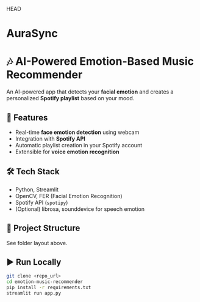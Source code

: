  HEAD
# AuraSync
# 🎶 AI-Powered Emotion-Based Music Recommender

An AI-powered app that detects your **facial emotion** and creates a personalized **Spotify playlist** based on your mood.

## 🚀 Features
- Real-time **face emotion detection** using webcam
- Integration with **Spotify API**
- Automatic playlist creation in your Spotify account
- Extensible for **voice emotion recognition**

## 🛠️ Tech Stack
- Python, Streamlit
- OpenCV, FER (Facial Emotion Recognition)
- Spotify API (`spotipy`)
- (Optional) librosa, sounddevice for speech emotion

## 📂 Project Structure
See folder layout above.

## ▶️ Run Locally
```bash
git clone <repo_url>
cd emotion-music-recommender
pip install -r requirements.txt
streamlit run app.py
